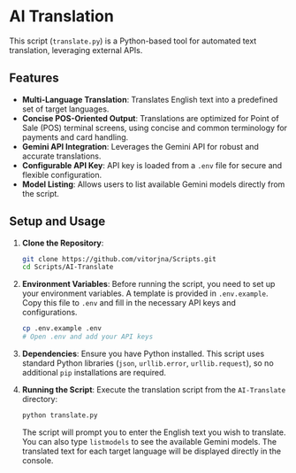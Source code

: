 # AI Translation

This script (`translate.py`) is a Python-based tool for automated text translation, leveraging external APIs.

## Features

*   **Multi-Language Translation**: Translates English text into a predefined set of target languages.
*   **Concise POS-Oriented Output**: Translations are optimized for Point of Sale (POS) terminal screens, using concise and common terminology for payments and card handling.
*   **Gemini API Integration**: Leverages the Gemini API for robust and accurate translations.
*   **Configurable API Key**: API key is loaded from a `.env` file for secure and flexible configuration.
*   **Model Listing**: Allows users to list available Gemini models directly from the script.

## Setup and Usage

1.  **Clone the Repository**:
    ```bash
    git clone https://github.com/vitorjna/Scripts.git
    cd Scripts/AI-Translate
    ```

2.  **Environment Variables**: Before running the script, you need to set up your environment variables. A template is provided in `.env.example`. Copy this file to `.env` and fill in the necessary API keys and configurations.

    ```bash
    cp .env.example .env
    # Open .env and add your API keys
    ```

3.  **Dependencies**: Ensure you have Python installed. This script uses standard Python libraries (`json`, `urllib.error`, `urllib.request`), so no additional `pip` installations are required.

4.  **Running the Script**: Execute the translation script from the `AI-Translate` directory:

    ```bash
    python translate.py
    ```

    The script will prompt you to enter the English text you wish to translate. You can also type `listmodels` to see the available Gemini models. The translated text for each target language will be displayed directly in the console.